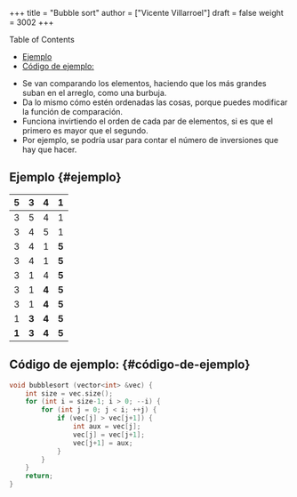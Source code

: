 +++
title = "Bubble sort"
author = ["Vicente Villarroel"]
draft = false
weight = 3002
+++

<div class="ox-hugo-toc toc">
<div></div>

<div class="heading">Table of Contents</div>

- [Ejemplo](#ejemplo)
- [Código de ejemplo:](#código-de-ejemplo)

</div>
<!--endtoc-->

-   Se van comparando los elementos, haciendo que los más grandes suban en el arreglo, como una burbuja.
-   Da lo mismo cómo estén ordenadas las cosas, porque puedes modificar la función de comparación.
-   Funciona invirtiendo el orden de cada par de elementos, si es que el primero es mayor que el segundo.
-   Por ejemplo, se podría usar para contar el número de inversiones que hay que hacer.


## Ejemplo {#ejemplo}

| <span class="underline">5</span> | <span class="underline">3</span> | 4                                | 1                                |
|----------------------------------|----------------------------------|----------------------------------|----------------------------------|
| 3                                | <span class="underline">5</span> | <span class="underline">4</span> | 1                                |
| 3                                | 4                                | <span class="underline">5</span> | <span class="underline">1</span> |
| 3                                | 4                                | 1                                | **5**                            |
| <span class="underline">3</span> | <span class="underline">4</span> | 1                                | **5**                            |
| 3                                | <span class="underline">1</span> | <span class="underline">4</span> | **5**                            |
| 3                                | 1                                | **4**                            | **5**                            |
| <span class="underline">3</span> | <span class="underline">1</span> | **4**                            | **5**                            |
| 1                                | **3**                            | **4**                            | **5**                            |
| **1**                            | **3**                            | **4**                            | **5**                            |


## Código de ejemplo: {#código-de-ejemplo}

```cpp
void bubblesort (vector<int> &vec) {
    int size = vec.size();
    for (int i = size-1; i > 0; --i) {
        for (int j = 0; j < i; ++j) {
            if (vec[j] > vec[j+1]) {
                int aux = vec[j];
                vec[j] = vec[j+1];
                vec[j+1] = aux;
            }
        }
    }
    return;
}
```
